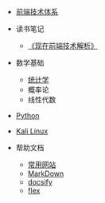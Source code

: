* [前端技术体系](csii/Technology.md)

* 读书笔记
    * [《现在前端技术解析》](readlog/现在前端技术解析.md)
    
* 数学基础
    * [统计学](math/tongjixue.md)
    * 概率论
    * 线性代数
   
* [Python](python/home.md)

* [Kali Linux](kali/home.md)

* 帮助文档
    * [常用网站](help/utilweb.md)
    * [MarkDown](help/markdownhelp.md)
    * [docsify](help/docsifyhelp.md)
    * [flex](help/flex.md)
